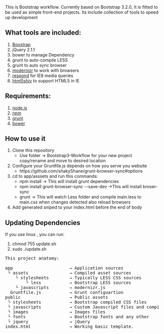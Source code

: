 This is Bootstrap workflow. Currently based on Bootstrap 3.2.0, It is fitted to be used as simple front-end projects. Its include collection of tools to speed up development

<h2> What tools are included:</h1>
<ol>
    <li><a href="https://github.com/twbs/bootstrap">Boostrap</a></li>
    <li>jQuery 2.1.1</li>
    <li>bower to manage Dependency</li>
    <li>grunt to auto-compile LESS</li>
    <li>grunt to auto sync browser</li>
    <li><a href="http://modernizr.com/docs/">modernizr</a> to work with browsers</li>
    <li><a href="https://github.com/scottjehl/Respond">respond</a> for IE8 media queries</li>
    <li><a href="http://code.google.com/p/html5shiv/"> html5shiv</a> to support HTML5 in IE</li>



</ol>

<h2>Requirements: </h2>
<ol>
    <li><a href="http://nodejs.org/">node.js</a></li>
    <li><a href="https://www.npmjs.org/doc/README.html">npm</a></li>
    <li><a href="http://gruntjs.com/getting-started">grunt</a></li>
    <li><a href="https://github.com/bower/bower">bower</a></li>
</ol>

<h2>How to use it</h2> 
<ol>
    <li>Clone this repository
     <ul>
        <li>Use folder -> Bootstrap3-Workflow for your new project copy/rename and move to desired location</li>
     </ul>
    </li>
    <li>Configure your Gruntfile.js depends on how you serve you website
        <ul>
            <li>https://github.com/shakyShane/grunt-browser-sync#options</li>
        </ul>
    </li>
    <li>cd to app/asssets and run this commands:
        <ul>
        <li>npm install    → This will install grunt dependencies</li>
        <li>npm install grunt-browser-sync --save-dev →This will install broser-sync</li>
        <li>grunt          → This will watch Less folder and compile main.less to main.css when changes detected also reload browsers</li>
        </ul>
    </li>
    <li>Add generated sniped to your index.html before the end of body</li>

</ol>



<h2>Updating Dependencies</h2>
<p>If you use linux , you can run: </p>
<ol>
    <li>chmod 755 update.sh</li>
    <li>sudo ./update.sh</li>
</ol>

<pre>
This project anatomy:

app                      → Application sources
 └ assets                → Compiled asset sources
    └ stylesheets        → Typically LESS CSS sources
    	└ less        	 → Bootstrap LESS sources
    └ javascripts        → modernizr.js 
  Gruntfile.js           → Grunt configuartion
public                   → Public assets
 └ stylesheets           → Bootstrap compiled CSS files
 └ javascripts           → Custom Javascript files and compilled javascrpit for Bootstrap, also HTML5shiv, Respond
 └ images                → Images files 
 └ fonts                 → Bootstrap fonts and any other
 └ jquery                → jQuery 
index.html               → Working basic template.
</pre>

